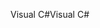 <span data-ttu-id="cd8f2-101">Visual C#</span><span class="sxs-lookup"><span data-stu-id="cd8f2-101">Visual C#</span></span>